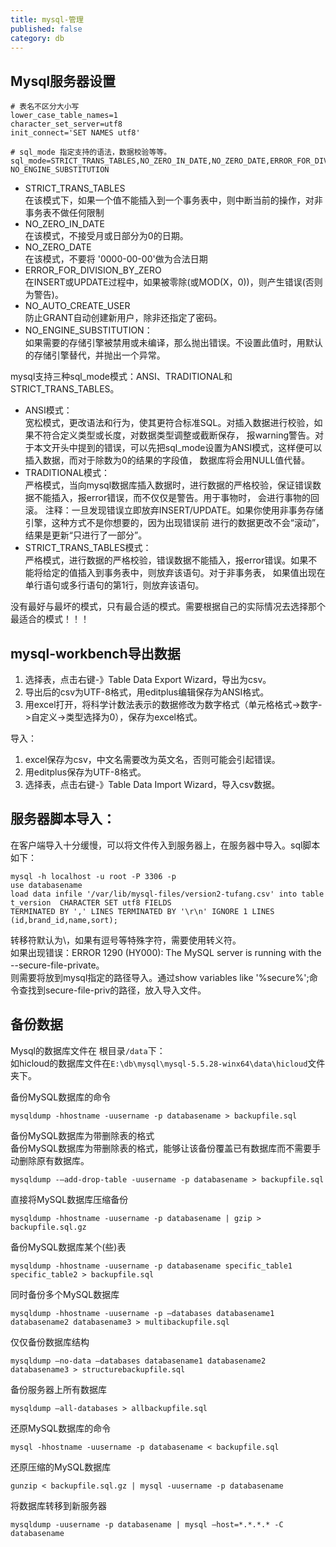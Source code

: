 ```yaml
---
title: mysql-管理
published: false
category: db
---
```


## Mysql服务器设置
```
# 表名不区分大小写
lower_case_table_names=1
character_set_server=utf8
init_connect='SET NAMES utf8'

# sql_mode 指定支持的语法，数据校验等等。
sql_mode=STRICT_TRANS_TABLES,NO_ZERO_IN_DATE,NO_ZERO_DATE,ERROR_FOR_DIVISION_BY_ZERO,NO_AUTO_CREATE_USER,
NO_ENGINE_SUBSTITUTION
``` 
* STRICT_TRANS_TABLES       
在该模式下，如果一个值不能插入到一个事务表中，则中断当前的操作，对非事务表不做任何限制
* NO_ZERO_IN_DATE       
在该模式，不接受月或日部分为0的日期。
* NO_ZERO_DATE      
在该模式，不要将 '0000-00-00'做为合法日期
* ERROR_FOR_DIVISION_BY_ZERO        
在INSERT或UPDATE过程中，如果被零除(或MOD(X，0))，则产生错误(否则为警告)。
* NO_AUTO_CREATE_USER       
防止GRANT自动创建新用户，除非还指定了密码。
* NO_ENGINE_SUBSTITUTION：       
如果需要的存储引擎被禁用或未编译，那么抛出错误。不设置此值时，用默认的存储引擎替代，并抛出一个异常。

mysql支持三种sql_mode模式：ANSI、TRADITIONAL和STRICT_TRANS_TABLES。
   
* ANSI模式：   
宽松模式，更改语法和行为，使其更符合标准SQL。对插入数据进行校验，如果不符合定义类型或长度，对数据类型调整或截断保存，
报warning警告。对于本文开头中提到的错误，可以先把sql_mode设置为ANSI模式，这样便可以插入数据，而对于除数为0的结果的字段值，
数据库将会用NULL值代替。
* TRADITIONAL模式：    
严格模式，当向mysql数据库插入数据时，进行数据的严格校验，保证错误数据不能插入，报error错误，而不仅仅是警告。用于事物时，
会进行事物的回滚。 注释：一旦发现错误立即放弃INSERT/UPDATE。如果你使用非事务存储引擎，这种方式不是你想要的，因为出现错误前
进行的数据更改不会“滚动”，结果是更新“只进行了一部分”。
* STRICT_TRANS_TABLES模式：        
严格模式，进行数据的严格校验，错误数据不能插入，报error错误。如果不能将给定的值插入到事务表中，则放弃该语句。对于非事务表，
如果值出现在单行语句或多行语句的第1行，则放弃该语句。
   
没有最好与最坏的模式，只有最合适的模式。需要根据自己的实际情况去选择那个最适合的模式！！！
   

## mysql-workbench导出数据
1. 选择表，点击右键-》Table Data Export Wizard，导出为csv。
1. 导出后的csv为UTF-8格式，用editplus编辑保存为ANSI格式。
1. 用excel打开，将科学计数法表示的数据修改为数字格式（单元格格式->数字->自定义->类型选择为0），保存为excel格式。

导入：
1. excel保存为csv，中文名需要改为英文名，否则可能会引起错误。
1. 用editplus保存为UTF-8格式。
1. 选择表，点击右键-》Table Data Import Wizard，导入csv数据。

## 服务器脚本导入：
在客户端导入十分缓慢，可以将文件传入到服务器上，在服务器中导入。sql脚本如下：
```
mysql -h localhost -u root -P 3306 -p
use databasename
load data infile '/var/lib/mysql-files/version2-tufang.csv' into table t_version  CHARACTER SET utf8 FIELDS 
TERMINATED BY ',' LINES TERMINATED BY '\r\n' IGNORE 1 LINES (id,brand_id,name,sort);
```
转移符默认为\，如果有逗号等特殊字符，需要使用转义符。     
如果出现错误：ERROR 1290 (HY000): The MySQL server is running with the --secure-file-private。      
则需要将放到mysql指定的路径导入。通过show variables like '%secure%';命令查找到secure-file-priv的路径，放入导入文件。

## 备份数据
Mysql的数据库文件在 根目录`/data`下：       
如hicloud的数据库文件在`E:\db\mysql\mysql-5.5.28-winx64\data\hicloud`文件夹下。
   
备份MySQL数据库的命令     
```  
mysqldump -hhostname -uusername -p databasename > backupfile.sql
```
备份MySQL数据库为带删除表的格式      
备份MySQL数据库为带删除表的格式，能够让该备份覆盖已有数据库而不需要手动删除原有数据库。
```
mysqldump -–add-drop-table -uusername -p databasename > backupfile.sql
```
直接将MySQL数据库压缩备份
```
mysqldump -hhostname -uusername -p databasename | gzip > backupfile.sql.gz
```
备份MySQL数据库某个(些)表
```
mysqldump -hhostname -uusername -p databasename specific_table1 specific_table2 > backupfile.sql
```
同时备份多个MySQL数据库
```
mysqldump -hhostname -uusername -p –databases databasename1 databasename2 databasename3 > multibackupfile.sql
```
仅仅备份数据库结构
```
mysqldump –no-data –databases databasename1 databasename2 databasename3 > structurebackupfile.sql
```
备份服务器上所有数据库
```
mysqldump –all-databases > allbackupfile.sql
```
还原MySQL数据库的命令
```
mysql -hhostname -uusername -p databasename < backupfile.sql
```
还原压缩的MySQL数据库
```
gunzip < backupfile.sql.gz | mysql -uusername -p databasename
```
将数据库转移到新服务器
```
mysqldump -uusername -p databasename | mysql –host=*.*.*.* -C databasename
```
   
